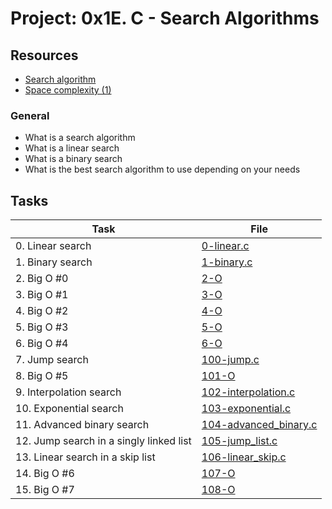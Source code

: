 # Project: 0x1E. C - Search Algorithms

## Resources

* [Search algorithm](https://intranet.alxswe.com/rltoken/ap2kuRv8qrUMyQ0-MY3EXw)
* [Space complexity (1)](https://intranet.alxswe.com/rltoken/QK9ENdoTyqGs0d4_M3XE3g)

### General

* What is a search algorithm
* What is a linear search
* What is a binary search
* What is the best search algorithm to use depending on your needs

## Tasks

| Task                                    | File                                             |
|-----------------------------------------|--------------------------------------------------|
| 0. Linear search                        | [0-linear.c](./0-linear.c)                       |
| 1. Binary search                        | [1-binary.c](./1-binary.c)                       |
| 2. Big O #0                             | [2-O](./2-O)                                     |
| 3. Big O #1                             | [3-O](./3-O)                                     |
| 4. Big O #2                             | [4-O](./4-O)                                     |
| 5. Big O #3                             | [5-O](./5-O)                                     |
| 6. Big O #4                             | [6-O](./6-O)                                     |
| 7. Jump search                          | [100-jump.c](./100-jump.c)                       |
| 8. Big O #5                             | [101-O](./101-O)                                 |
| 9. Interpolation search                 | [102-interpolation.c](./102-interpolation.c)     |
| 10. Exponential search                  | [103-exponential.c](./103-exponential.c)         |
| 11. Advanced binary search              | [104-advanced_binary.c](./104-advanced_binary.c) |
| 12. Jump search in a singly linked list | [105-jump_list.c](./105-jump_list.c)             |
| 13. Linear search in a skip list        | [106-linear_skip.c](./106-linear_skip.c)         |
| 14. Big O #6                            | [107-O](./107-O)                                 |
| 15. Big O #7                            | [108-O](./108-O)                                 |
